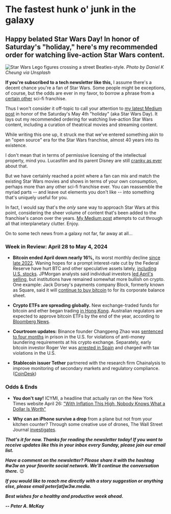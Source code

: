 # The fastest hunk o' junk in the galaxy
## Happy belated Star Wars Day! In honor of Saturday's "holiday," here's my recommended order for watching live-action Star Wars content.

![Star Wars Lego figures crossing a street Beatles-style.](https://blog.pmckay.com/img/daniel-k-cheung-3840.jpg)
*Photo by Daniel K Cheung via Unsplash*

**If you're subscribed to a tech newsletter like this,** I assume there's a decent chance you're a fan of Star Wars. Some people might be exceptions, of course, but the odds are ever in my favor, to borrow a phrase from a [certain other](https://www.youtube.com/watch?v=_s7qgNMqDJI) sci-fi franchise.

Thus I won't consider it off-topic to call your attention to [my latest Medium post](https://medium.com/p/58cb09646481) in honor of the Saturday's May 4th "holiday" (aka Star Wars Day). It lays out my recommended ordering for watching live-action Star Wars content, including a curation of theatrical movies and streaming content.

While writing this one up, it struck me that we've entered something akin to an "open source" era for the Star Wars franchise, almost 40 years into its existence.

I don't mean that in terms of permissive licensing of the intellectual property, mind you. Lucasfilm and its parent Disney are still [cranky as ever](https://www.reuters.com/legal/lucasfilm-sues-star-wash-chilean-star-wars-themed-car-wash-2023-12-27/) about that.

But we have certainly reached a point where a fan can mix and match the existing Star Wars movies and shows in terms of your own consumption, perhaps more than any other sci-fi franchise ever. You can reassemble the myriad parts -- and leave out elements you don't like -- into something that's uniquely useful for you.

In fact, I would say that's the *only* sane way to approach Star Wars at this point, considering the sheer volume of content that's been added to the franchise's canon over the years. [My Medium post](https://medium.com/p/58cb09646481) attempts to cut through all that interplanetary clutter. Enjoy.

On to some tech news from a galaxy not far, far away at all...

### Week in Review: April 28 to May 4, 2024

- **Bitcoin ended April down nearly 16%,** its worst monthly decline [since late 2022](https://www.reuters.com/technology/bitcoin-slides-below-58000-rattled-by-tougher-fed-rate-outlook-2024-05-01/). Waning hopes for a prompt interest-rate cut by the Federal Reserve have hurt BTC and other speculative assets lately, [including U.S. stocks](https://www.spglobal.com/marketintelligence/en/news-insights/latest-news-headlines/s-p-500-falls-4-2-in-april-as-market-momentum-loses-steam-81466397). JPMorgan analysts said individual investors [led April's selling](https://www.coindesk.com/markets/2024/05/02/crypto-market-sell-off-was-driven-by-retail-investors-jpmorgan-says/), but institutions have remained somewhat more bullish on crypto. One example: Jack Dorsey's payments company Block, formerly known as Square, said it will [continue to buy bitcoin](https://www.coindesk.com/business/2024/05/02/jack-dorseys-block-adding-more-bitcoin-to-balance-sheet-presents-road-map-for-others/) to for its corporate balance sheet.

- **Crypto ETFs are spreading globally.** New exchange-traded funds for bitcoin and ether began trading [in Hong Kong](https://www.reuters.com/markets/currencies/asias-first-spot-bitcoin-ether-etfs-gain-hong-kong-debut-2024-04-30/). Australian regulators are expected to approve bitcoin ETFs by the end of the year, according to [Bloomberg News](https://www.bloomberg.com/news/articles/2024-04-28/bitcoin-btc-etf-bandwagon-heads-to-australia-after-53-billion-haul-in-us).

- **Courtroom updates:** Binance founder Changpeng Zhao was [sentenced to four months](https://www.cnbc.com/2024/04/30/binance-founder-changpeng-zhao-cz-sentenced-to-four-months-in-prison-.html) in prison in the U.S. for violations of anti-money laundering requirements at his crypto exchange. Separately, early bitcoin investor Roger Ver was [arrested in Spain](https://www.theblock.co/post/291772/early-bitcoin-investor-roger-ver-arrested-charged-with-alleged-tax-fraud) and charged with tax violations in the U.S.

- **Stablecoin issuer Tether** partnered with the research firm Chainalysis to improve monitoring of secondary markets and regulatory compliance. ([CoinDesk](https://www.coindesk.com/policy/2024/05/02/tether-enters-transaction-surveillance-partnership-with-chainalysis-as-regulatory-pressure-mounts/))

### Odds & Ends

- **You don't say!** ICYMI, a headline that actually ran on the New York Times website April 26: ["With Inflation This High, Nobody Knows What a Dollar Is Worth"](https://www.nytimes.com/2024/04/26/business/inflation-money-dollar-value.html)

- **Why can an iPhone survive a drop** from a plane but not from your kitchen counter? Through some creative use of drones, The Wall Street Journal [investigates](https://www.wsj.com/tech/personal-tech/why-an-iphone-can-survive-a-drop-from-a-plane-but-not-from-your-kitchen-counter-57453ca9?reflink=desktopwebshare_permalink).

_**That's it for now. Thanks for reading the newsletter today! If you want to receive updates like this in your inbox every Sunday, please join our email list.**_

_**Have a comment on the newsletter? Please share it with the hashtag #w3w on your favorite social network. We'll continue the conversation there.**_ 😉

_**If you would like to reach me directly with a story suggestion or anything else, please email peter[at]w3w.media.**_

_**Best wishes for a healthy and productive week ahead.**_  

_**-- Peter A. McKay**_  
